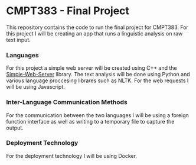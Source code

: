 # CMPT383 - Final Project

This repository contains the code to run the final project for CMPT383.
For this project I will be creating an app that runs a linguistic analysis on raw text input.

### Languages

For this project a simple web server will be created using C++ and the [Simple-Web-Server](https://gitlab.com/eidheim/Simple-Web-Server) library. The text analysis will be
done using Python and various language proccesing librares such as NLTK. For the web requests I will be using Javascript.

### Inter-Language Communication Methods
For the communication between the two languages I will be using a foreign function interface as well
as writing to a temporary file to capture the output.

### Deployment Technology
For the deployment technology I will be using Docker.
